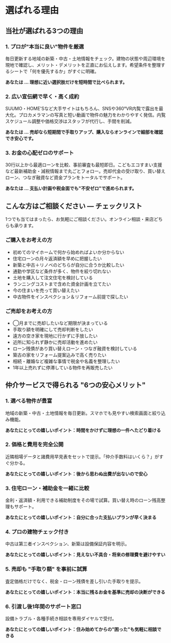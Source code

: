# 選ばれる理由

## 当社が選ばれる3つの理由

### 1. プロが"本当に良い"物件を厳選

毎日更新する地域の新築・中古・土地情報をチェック。建物の状態や周辺環境を現地で確認し、メリット・デメリットを正直にお伝えします。希望条件を整理するシートで「何を優先するか」がすぐに明確。

**あなたは … 理想に近い選択肢だけを短時間で比べられます。**

### 2. 広い宣伝網で早く・高く成約

SUUMO・HOME'Sなど大手サイトはもちろん、SNSや360°VR内覧で露出を最大化。プロカメラマンの写真と短い動画で物件の魅力をわかりやすく発信。内覧スケジュール調整や価格交渉はスタッフが代行し、手間を削減。

**あなたは … 売却なら短期間で手取りアップ、購入ならオンラインで細部を確認でき安心です。**

### 3. お金の心配ゼロのサポート

30行以上から最適ローンを比較、事前審査も最短即日。こどもエコすまい支援など最新補助金・減税情報まで丸ごとフォロー。売却代金の受け取り、買い替えローン、つなぎ融資など資金プランをトータルでサポート。

**あなたは … 支払い計画や税金面でも"不安ゼロ"で進められます。**

## こんな方はご相談ください — チェックリスト

1つでも当てはまったら、お気軽にご相談ください。オンライン相談・来店どちらも承ります。

### ご購入をお考えの方

- 初めてのマイホームで何から始めればよいか分からない
- 住宅ローンの月々返済額を早めに把握したい
- 新築と中古＋リノベのどちらが自分に合うか比較したい
- 通勤や学区など条件が多く、物件を絞り切れない
- 土地を購入して注文住宅を検討している
- ランニングコストまで含めた資金計画を立てたい
- 今の住まいを売って買い替えたい
- 中古物件をインスペクション＆リフォーム前提で探したい

### ご売却をお考えの方

- ◯月までに売却したいなど期限が決まっている
- 手取り額を明確にして売却判断をしたい
- 遠方の空き家を現地に行かずに手放したい
- 近所に知られず静かに売却活動を進めたい
- ローン残債があり買い替えローン・つなぎ融資を検討している
- 築古の家をリフォーム提案込みで高く売りたい
- 相続・離婚など複雑な事情で税金や名義を整理したい
- 1年以上売れずに停滞している物件を再販売したい

## 仲介サービスで得られる "6つの安心メリット"

### 1. 選べる物件が豊富

地域の新築・中古・土地情報を毎日更新。スマホでも見やすい検索画面と絞り込み機能。

**あなたにとっての嬉しいポイント：時間をかけずに理想の一件へたどり着ける**

### 2. 価格と費用を完全公開

近隣相場データと諸費用早見表をセットで提示。「仲介手数料はいくら？」がすぐ分かる。

**あなたにとっての嬉しいポイント：後から思わぬ出費が出ないので安心**

### 3. 住宅ローン・補助金を一緒に比較

金利・返済額・利用できる補助制度をその場で試算。買い替え時のローン残高整理もサポート。

**あなたにとっての嬉しいポイント：自分に合った支払いプランが早く決まる**

### 4. プロの建物チェック付き

中古は第三者インスペクション、新築は設備保証内容を明示。

**あなたにとっての嬉しいポイント：見えない不具合・将来の修理費を避けやすい**

### 5. 売却も "手取り額" を事前に試算

査定価格だけでなく、税金・ローン残債を差し引いた手取りを提示。

**あなたにとっての嬉しいポイント：本当に残るお金を基準に売却の決断ができる**

### 6. 引渡し後1年間のサポート窓口

設備トラブル・各種手続き相談を専用ダイヤルで受付。

**あなたにとっての嬉しいポイント：住み始めてからの"困った"も気軽に相談できる**